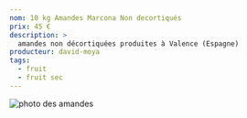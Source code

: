 ```yaml
---
nom: 10 kg Amandes Marcona Non decortiqués
prix: 45 €
description: >
  amandes non décortiquées produites à Valence (Espagne)
producteur: david-moya
tags: 
  - fruit
  - fruit sec
---
```


![photo des amandes](./media/amandes.jpg)